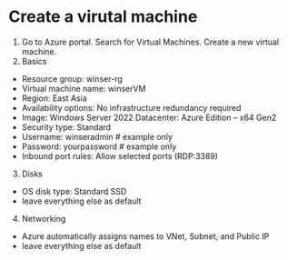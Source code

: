 # Create a virutal machine
1. Go to Azure portal. Search for Virtual Machines. Create a new virtual machine.
2. Basics
- Resource group: winser-rg
- Virtual machine name: winserVM
- Region: East Asia
- Availability options: No infrastructure redundancy required
- Image: Windows Server 2022 Datacenter: Azure Edition – x64 Gen2
- Security type: Standard
- Username: winseradmin # example only
- Password: yourpassword # example only
- Inbound port rules: Allow selected ports (RDP:3389)
3. Disks
- OS disk type: Standard SSD
- leave everything else as default
4. Networking
- Azure automatically assigns names to VNet, Subnet, and Public IP
- leave everything else as default
